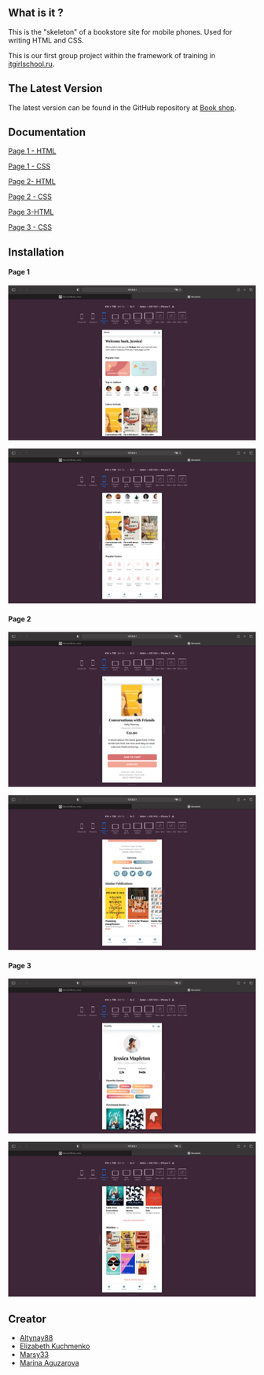 ## What is it ?

This is the "skeleton" of a bookstore site for mobile phones. Used for writing HTML and CSS.

This is our first group project within the framework of training in [itgirlschool.ru](https://itgirlschool.ru/payment).

## The Latest Version
The latest version can be found in the GitHub repository at [Book shop](https://github.com/Marsy33/Book_shop.git).

##   Documentation
[Page 1 - HTML](https://github.com/Marsy33/Book_shop/blob/master/index.html)

[Page 1 - CSS](https://github.com/Marsy33/Book_shop/blob/master/assets/style_css/style.css)

[Page 2- HTML](https://github.com/Marsy33/Book_shop/blob/master/page_2/index.html)

[Page 2 - CSS](https://github.com/Marsy33/Book_shop/blob/master/page_2/assets/style_css/style.css)

[Page 3-HTML](https://github.com/Marsy33/Book_shop/blob/master/page_3/index.html)

[Page 3 - CSS](https://github.com/Marsy33/Book_shop/blob/master/page_3/assets/style_css/style.css)


##   Installation

#### Page 1 
![page_1_a.png](https://github.com/Marsy33/Book_shop/blob/master/assets/images/page_1_a.png?raw=true)

![page_1_b.png](https://github.com/Marsy33/Book_shop/blob/master/assets/images/page_1_b.png?raw=true)

#### Page 2
![page_2_a.png](https://github.com/Marsy33/Book_shop/blob/master/page_2/assets/images/page_2_a.png?raw=true)

![page_2_b.png](https://github.com/Marsy33/Book_shop/blob/master/page_2/assets/images/page_2_b.png?raw=true)

#### Page 3
![page_3_a.png](https://github.com/Marsy33/Book_shop/blob/master/page_3/assets/images/page_3_a.png?raw=true)

![page_3_b.png](https://github.com/Marsy33/Book_shop/blob/master/page_3/assets/images/page_3_b.png?raw=true)
## Сreator

- [Altynay88](https://github.com/Altynay88)
- [Elizabeth Kuchmenko](https://github.com/lizakuchmenko)
- [Marsy33](https://github.com/Marsy33)
- [Marina Aguzarova](https://github.com/Agumarina)
